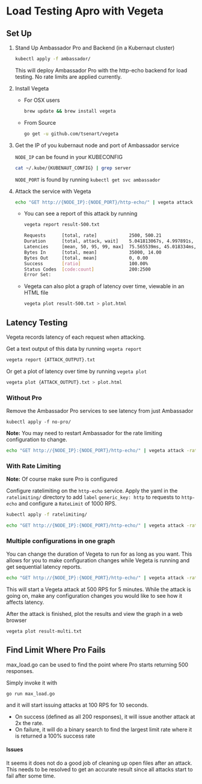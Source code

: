 # Load Testing Apro with Vegeta

## Set Up

1. Stand Up Ambassador Pro and Backend (in a Kubernaut cluster)

   ```sh
   kubectl apply -f ambassador/
   ```

   This will deploy Ambassador Pro with the http-echo backend for load testing. No rate limits are applied currently.

2. Install Vegeta

   - For OSX users
   
      ```sh
      brew update && brew install vegeta
      ```

   - From Source
   
      ```sh
      go get -u github.com/tsenart/vegeta
      ```

3. Get the IP of you kubernaut node and port of Ambassador service

   `NODE_IP` can be found in your KUBECONFIG

   ```sh
   cat ~/.kube/{KUBENAUT_CONFIG} | grep server
   ```

   `NODE_PORT` is found by running `kubectl get svc ambassador`
   

4. Attack the service with Vegeta

   ```sh
   echo "GET http://{NODE_IP}:{NODE_PORT}/http-echo/" | vegeta attack -rate 500 -duration 5s > result-500.txt
   ```

   - You can see a report of this attack by running
   
      ```sh
      vegeta report result-500.txt

      Requests      [total, rate]            2500, 500.21
      Duration      [total, attack, wait]    5.041813067s, 4.997891s, 43.922067ms
      Latencies     [mean, 50, 95, 99, max]  75.565539ms, 45.018334ms, 225.885843ms, 330.822946ms, 693.644303ms
      Bytes In      [total, mean]            35000, 14.00
      Bytes Out     [total, mean]            0, 0.00
      Success       [ratio]                  100.00%
      Status Codes  [code:count]             200:2500  
      Error Set:
      ```

   - Vegeta can also plot a graph of latency over time, viewable in an HTML file

      ```sh
      vegeta plot result-500.txt > plot.html
      ```

## Latency Testing

Vegeta records latency of each request when attacking. 

Get a text output of this data by running `vegeta report` 

```sh
vegeta report {ATTACK_OUTPUT}.txt
```

Or get a plot of latency over time by running `vegeta plot`

```sh
vegeta plot {ATTACK_OUTPUT}.txt > plot.html
```

### Without Pro

Remove the Ambassador Pro services to see latency from just Ambassador 

```
kubectl apply -f no-pro/
```

**Note:** You may need to restart Ambassador for the rate limiting configuration to change.


```sh
echo "GET http://{NODE_IP}:{NODE_PORT}/http-echo/" | vegeta attack -rate 500 -duration 5s > result-no-pro.txt
```

### With Rate Limiting

**Note:** Of course make sure Pro is configured 

Configure ratelimiting on the `http-echo` service. Apply the yaml in the `ratelimiting/` directory to add `label` `generic_key: http` to requests to `http-echo` and configure a `RateLimit` of 1000 RPS.

```sh
kubectl apply -f ratelimiting/
```

```sh
echo "GET http://{NODE_IP}:{NODE_PORT}/http-echo/" | vegeta attack -rate 500 -duration 5s > result-rl.txt
```

### Multiple configurations in one graph

You can change the duration of Vegeta to run for as long as you want. This allows for you to make configuration changes while Vegeta is running and get sequential latency reports.

```sh
echo "GET http://{NODE_IP}:{NODE_PORT}/http-echo/" | vegeta attack -rate 500 -duration 5m > result-multi.txt
```

This will start a Vegeta attack at 500 RPS for 5 minutes. While the attack is going on, make any configuration changes you would like to see how it affects latency.

After the attack is finished, plot the results and view the graph in a web browser

```sh 
vegeta plot result-multi.txt
```

## Find Limit Where Pro Fails

max_load.go can be used to find the point where Pro starts returning 500 responses. 

Simply invoke it with

```
go run max_load.go
```

and it will start issuing attacks at 100 RPS for 10 seconds. 

- On success (defined as all 200 responses), it will issue another attack at 2x the rate. 
- On failure, it will do a binary search to find the largest limit rate where it is returned a 100% success rate

#### Issues

It seems it does not do a good job of cleaning up open files after an attack. This needs to be resolved to get an accurate result since all attacks start to fail after some time.